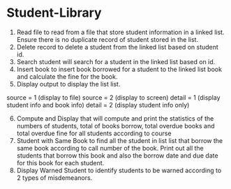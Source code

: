 # Student-Library
1) Read file to read from a file that store student information in a linked list. Ensure there is no duplicate record of student stored in the list.
2) Delete record to delete a student from the linked list based on student id.
3) Search student will search for a student in the linked list based on id.
4) Insert book to insert book borrowed for a student to the linked list book and calculate the fine for the book.
5) Display output to display the list list. 

source = 1 (display to file)
source = 2 (display to screen)
detail = 1 (display student info and book info)
detail = 2 (display student info only)

6) Compute and Display that will compute and print the statistics of the numbers of students, total of books borrow, 
   total overdue books and total overdue fine for all students according to course
7) Student with Same Book to  find all the student in list list that borrow the same book according to call number of the book.
   Print out all the students that borrow this book and also the borrow date and due date for this book for each student.
8) Display Warned Student to identify students to be warned according to 2 types of misdemeanors.
